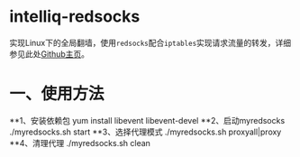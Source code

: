 # intelliq-redsocks

实现Linux下的全局翻墙，使用`redsocks`配合`iptables`实现请求流量的转发，详细参见此处[Github主页](https://github.com/darkk/redsocks)。


# 一、使用方法

**1、安装依赖包   yum install  libevent libevent-devel
**2、启动myredsocks ./myredsocks.sh start
**3、选择代理模式  ./myredsocks.sh proxyall|proxy
**4、清理代理 ./myredsocks.sh clean
